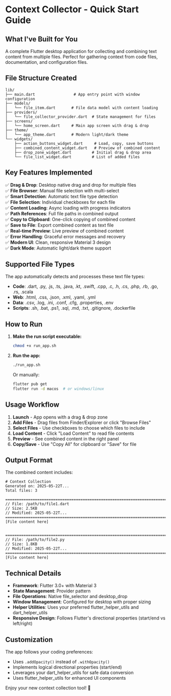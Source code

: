 # Context Collector - Quick Start Guide

## What I've Built for You

A complete Flutter desktop application for collecting and combining text content from multiple files. Perfect for gathering context from code files, documentation, and configuration files.

## File Structure Created

```
lib/
├── main.dart                 # App entry point with window configuration
├── models/
│   └── file_item.dart       # File data model with content loading
├── providers/
│   └── file_collector_provider.dart  # State management for files
├── screens/
│   └── home_screen.dart     # Main app screen with drag & drop
├── theme/
│   └── app_theme.dart       # Modern light/dark theme
└── widgets/
    ├── action_buttons_widget.dart     # Load, copy, save buttons
    ├── combined_content_widget.dart   # Preview of combined content
    ├── drop_zone_widget.dart         # Initial drag & drop area
    └── file_list_widget.dart         # List of added files
```

## Key Features Implemented

✅ **Drag & Drop**: Desktop native drag and drop for multiple files  
✅ **File Browser**: Manual file selection with multi-select  
✅ **Smart Detection**: Automatic text file type detection  
✅ **File Selection**: Individual checkboxes for each file  
✅ **Content Loading**: Async loading with progress indicators  
✅ **Path References**: Full file paths in combined output  
✅ **Copy to Clipboard**: One-click copying of combined content  
✅ **Save to File**: Export combined content as text file  
✅ **Real-time Preview**: Live preview of combined content  
✅ **Error Handling**: Graceful error messages and recovery  
✅ **Modern UI**: Clean, responsive Material 3 design  
✅ **Dark Mode**: Automatic light/dark theme support  

## Supported File Types

The app automatically detects and processes these text file types:
- **Code**: .dart, .py, .js, .ts, .java, .kt, .swift, .cpp, .c, .h, .cs, .php, .rb, .go, .rs, .scala
- **Web**: .html, .css, .json, .xml, .yaml, .yml
- **Data**: .csv, .log, .ini, .conf, .cfg, .properties, .env
- **Scripts**: .sh, .bat, .ps1, .sql, .md, .txt, .gitignore, .dockerfile

## How to Run

1. **Make the run script executable:**
   ```bash
   chmod +x run_app.sh
   ```

2. **Run the app:**
   ```bash
   ./run_app.sh
   ```

   Or manually:
   ```bash
   flutter pub get
   flutter run -d macos  # or windows/linux
   ```

## Usage Workflow

1. **Launch** - App opens with a drag & drop zone
2. **Add Files** - Drag files from Finder/Explorer or click "Browse Files"
3. **Select Files** - Use checkboxes to choose which files to include
4. **Load Content** - Click "Load Content" to read file contents
5. **Preview** - See combined content in the right panel
6. **Copy/Save** - Use "Copy All" for clipboard or "Save" for file

## Output Format

The combined content includes:
```
# Context Collection
Generated on: 2025-05-22T...
Total files: 3

================================================================================
// File: /path/to/file1.dart
// Size: 2.5KB
// Modified: 2025-05-22T...
================================================================================
[File content here]


================================================================================
// File: /path/to/file2.py
// Size: 1.8KB
// Modified: 2025-05-22T...
================================================================================
[File content here]
```

## Technical Details

- **Framework**: Flutter 3.0+ with Material 3
- **State Management**: Provider pattern
- **File Operations**: Native file_selector and desktop_drop
- **Window Management**: Configured for desktop with proper sizing
- **Helper Utilities**: Uses your preferred flutter_helper_utils and dart_helper_utils
- **Responsive Design**: Follows Flutter's directional properties (start/end vs left/right)

## Customization

The app follows your coding preferences:
- Uses `.addOpacity()` instead of `.withOpacity()`
- Implements logical directional properties (start/end)
- Leverages your dart_helper_utils for safe data conversion
- Uses flutter_helper_utils for enhanced UI components

Enjoy your new context collection tool! 🚀
